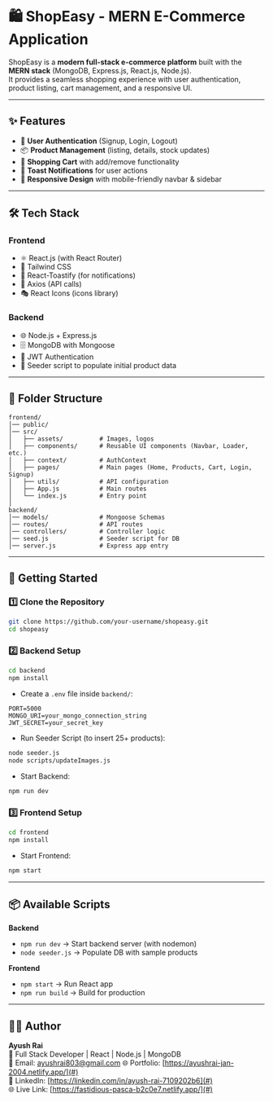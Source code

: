 # 🛍️ ShopEasy - MERN E-Commerce Application

ShopEasy is a **modern full-stack e-commerce platform** built with the **MERN stack** (MongoDB, Express.js, React.js, Node.js).  
It provides a seamless shopping experience with user authentication, product listing, cart management, and a responsive UI.

---

## ✨ Features

- 🔑 **User Authentication** (Signup, Login, Logout)
- 📦 **Product Management** (listing, details, stock updates)
- 🛒 **Shopping Cart** with add/remove functionality
- 🔔 **Toast Notifications** for user actions
- 📱 **Responsive Design** with mobile-friendly navbar & sidebar

---

## 🛠️ Tech Stack

### Frontend
- ⚛️ React.js (with React Router)
- 🎨 Tailwind CSS
- 🔔 React-Toastify (for notifications)
- 🔄 Axios (API calls)
- 🎭 React Icons (icons library)

### Backend
- 🌐 Node.js + Express.js
- 🗄️ MongoDB with Mongoose
- 🔐 JWT Authentication
- 🌱 Seeder script to populate initial product data

---

## 📂 Folder Structure

```
frontend/
│── public/
│── src/
│   ├── assets/          # Images, logos
│   ├── components/      # Reusable UI components (Navbar, Loader, etc.)
│   ├── context/         # AuthContext
│   ├── pages/           # Main pages (Home, Products, Cart, Login, Signup)
│   ├── utils/           # API configuration
│   ├── App.js           # Main routes
│   └── index.js         # Entry point
│
backend/
│── models/              # Mongoose Schemas
│── routes/              # API routes
│── controllers/         # Controller logic
│── seed.js              # Seeder script for DB
│── server.js            # Express app entry
```

---

## 🚀 Getting Started

### 1️⃣ Clone the Repository
```bash
git clone https://github.com/your-username/shopeasy.git
cd shopeasy
```

### 2️⃣ Backend Setup
```bash
cd backend
npm install
```

- Create a `.env` file inside `backend/`:
```env
PORT=5000
MONGO_URI=your_mongo_connection_string
JWT_SECRET=your_secret_key
```

- Run Seeder Script (to insert 25+ products):
```bash
node seeder.js
node scripts/updateImages.js
```

- Start Backend:
```bash
npm run dev
```

### 3️⃣ Frontend Setup
```bash
cd frontend
npm install
```

- Start Frontend:
```bash
npm start
```

---

## 📦 Available Scripts

**Backend**
- `npm run dev` → Start backend server (with nodemon)
- `node seeder.js` → Populate DB with sample products

**Frontend**
- `npm start` → Run React app
- `npm run build` → Build for production

---



## 👨‍💻 Author
**Ayush Rai**  
🚀 Full Stack Developer | React | Node.js | MongoDB  
📧 Email: ayushrai803@gmail.com
🌐 Portfolio: [https://ayushrai-jan-2004.netlify.app/](#)  
💼 LinkedIn: [https://linkedin.com/in/ayush-rai-7109202b6](#)  
🌐 Live Link: [https://fastidious-pasca-b2c0e7.netlify.app/](#)
